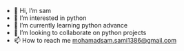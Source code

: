 - 👋 Hi, I’m sam
- 👀 I’m interested in python
- 🌱 I’m currently learning python advance
- 💞️ I’m looking to collaborate on python projects
- 📫 How to reach me mohamadsam.sami1386@gmail.com
